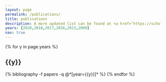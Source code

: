 ```yaml
---
layout: page
permalink: /publications/
title: publications
description: A more updated list can be found at <a href="https://scholar.google.com/citations?user=1YecUQMAAAAJ&hl=en">Google Scholar. </a> 
years: [2020,2018,2017,2016,2013,2009]
nav: true
---
```


<div class="publications">

{% for y in page.years %}
  <h2 class="year">{{y}}</h2>
  {% bibliography -f papers -q @*[year={{y}}]* %}
{% endfor %}

</div>
